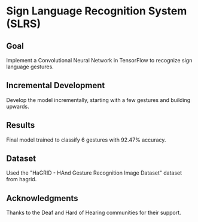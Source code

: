 # Sign Language Recognition System (SLRS)

## Goal

Implement a Convolutional Neural Network in TensorFlow to recognize sign language gestures.

## Incremental Development

Develop the model incrementally, starting with a few gestures and building upwards.

## Results

Final model trained to classify 6 gestures with 92.47% accuracy.

## Dataset

Used the "HaGRID - HAnd Gesture Recognition Image Dataset" dataset from hagrid.


## Acknowledgments

Thanks to the Deaf and Hard of Hearing communities for their support.


